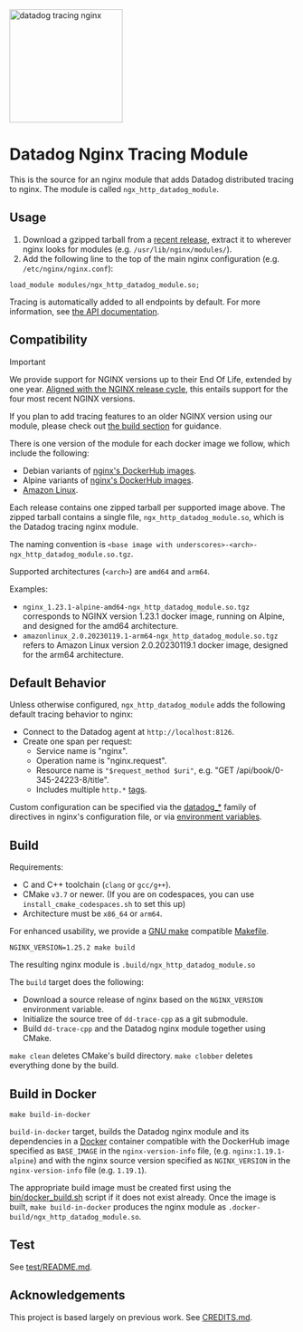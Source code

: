 <img alt="datadog tracing nginx" src="mascot.svg" height="200"/>

Datadog Nginx Tracing Module
============================
This is the source for an nginx module that adds Datadog distributed tracing to
nginx. The module is called `ngx_http_datadog_module`.

Usage
-----
1. Download a gzipped tarball from a [recent release][12], extract it to wherever nginx
looks for modules (e.g. `/usr/lib/nginx/modules/`).
2. Add the following line to the top of the main nginx configuration (e.g.  `/etc/nginx/nginx.conf`):

```nginx
load_module modules/ngx_http_datadog_module.so;
```
Tracing is automatically added to all endpoints by default.  For more
information, see [the API documentation](doc/API.md).

Compatibility
-------------
> [!IMPORTANT]
> We provide support for NGINX versions up to their End Of Life, extended by one year. 
> [Aligned with the NGINX release cycle][11], this entails support for the four most recent NGINX versions.
>
> If you plan to add tracing features to an older NGINX version using our module, please check out [the build section](#build) for guidance.

There is one version of the module for each docker image we follow, which
include the following:

- Debian variants of [nginx's DockerHub images][3].
- Alpine variants of [nginx's DockerHub images][3].
- [Amazon Linux][10].

Each release contains one zipped tarball per supported image above.
The zipped tarball contains a single file, `ngx_http_datadog_module.so`, which is the Datadog tracing nginx module.

The naming convention is `<base image with underscores>-<arch>-ngx_http_datadog_module.so.tgz`.

Supported architectures (`<arch>`) are `amd64` and `arm64`.

Examples:
- `nginx_1.23.1-alpine-amd64-ngx_http_datadog_module.so.tgz` corresponds to NGINX version 1.23.1 docker image, running on Alpine, and designed for the amd64 architecture.
- `amazonlinux_2.0.20230119.1-arm64-ngx_http_datadog_module.so.tgz` refers to Amazon Linux version 2.0.20230119.1 docker image, designed for the arm64 architecture.


Default Behavior
----------------
Unless otherwise configured, `ngx_http_datadog_module` adds the following
default tracing behavior to nginx:
- Connect to the Datadog agent at `http://localhost:8126`.
- Create one span per request:
    - Service name is "nginx".
    - Operation name is "nginx.request".
    - Resource name is `"$request_method $uri"`, e.g. "GET /api/book/0-345-24223-8/title".
    - Includes multiple `http.*` [tags][8].

Custom configuration can be specified via the [datadog_*](doc/API.md)
family of directives in nginx's configuration file, or via [environment variables][9].

Build
-----
Requirements:
- C and C++ toolchain (`clang` or `gcc/g++`).
- CMake `v3.7` or newer. (If you are on codespaces, you can use `install_cmake_codespaces.sh` to set this up)
- Architecture must be `x86_64` or `arm64`.

For enhanced usability, we provide a [GNU make][1] compatible [Makefile](Makefile).

```shell
NGINX_VERSION=1.25.2 make build
```

The resulting nginx module is `.build/ngx_http_datadog_module.so`

The `build` target does the following:

- Download a source release of nginx based on the `NGINX_VERSION` environment variable.
- Initialize the source tree of `dd-trace-cpp` as a git submodule.
- Build `dd-trace-cpp` and the Datadog nginx module together using
  CMake.

`make clean` deletes CMake's build directory. `make clobber` deletes
everything done by the build.

Build in Docker
---------------
```shell
make build-in-docker
```

`build-in-docker` target, builds the Datadog nginx module and its
dependencies in a [Docker][2] container compatible with the DockerHub image
specified as `BASE_IMAGE` in the `nginx-version-info` file, (e.g.
`nginx:1.19.1-alpine`) and with the nginx source version specified as
`NGINX_VERSION` in the `nginx-version-info` file (e.g. `1.19.1`).

The appropriate build image must be created first using the
[bin/docker_build.sh](bin/docker_build.sh) script if it does not exist already.
Once the image is built, `make build-in-docker` produces the nginx module as
`.docker-build/ngx_http_datadog_module.so`.

Test
----
See [test/README.md](test/README.md).

Acknowledgements
----------------
This project is based largely on previous work.  See [CREDITS.md](CREDITS.md).

[1]: https://www.gnu.org/software/make/
[2]: https://www.docker.com/
[3]: https://hub.docker.com/_/nginx?tab=tags
[4]: https://cmake.org/
[5]: https://hub.docker.com/layers/nginx/library/nginx/1.19.1-alpine/images/sha256-966f134cf5ddeb12a56ede0f40fff754c0c0a749182295125f01a83957391d84
[6]: https://www.gnu.org/software/libc/
[7]: https://www.musl-libc.org/
[8]: https://github.com/DataDog/nginx-datadog/blob/535a291ce96d8ca80cb12b22febac1e138e45847/src/tracing_library.cpp#L187-L203
[9]: https://github.com/DataDog/dd-trace-cpp/blob/main/src/datadog/environment.h
[10]: https://hub.docker.com/_/amazonlinux
[11]: https://www.nginx.com/blog/nginx-1-18-1-19-released/
[12]: https://github.com/DataDog/nginx-datadog/releases
